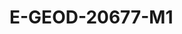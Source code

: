 <a name="material" />

# E-GEOD-20677-M1
<script type="application/ld+json">
  {
    "@context": "https://schema.org/",
    "@type": "ChemicalSubstance",
    "http://purl.org/dc/terms/conformsTo":
      {
        "@type": "CreativeWork",
        "@id": "https://bioschemas.org/profiles/ChemicalSubstance/0.4-RELEASE/"
      },
    "@id": "https://egonw.github.io/nanowiki/nanowiki406.html#material",
    "name": "E-GEOD-20677-M1",
    "sameAs": "http://127.0.0.1/mediawiki/index.php/Special:URIResolver/E-2DGEOD-2D20677-2DM1"
  }
</script>

